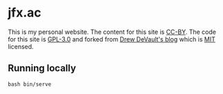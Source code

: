 # jfx.ac

This is my personal website. The content for this site is
[CC-BY](https://creativecommons.org/licenses/by/4.0/). The code for this site is
[GPL-3.0](https://opensource.org/licenses/gpl-3-0) and forked from [Drew
DeVault's blog](https://drewdevault.com) which is
[MIT](https://opensource.org/licenses/MIT) licensed. 

## Running locally

`bash bin/serve`

